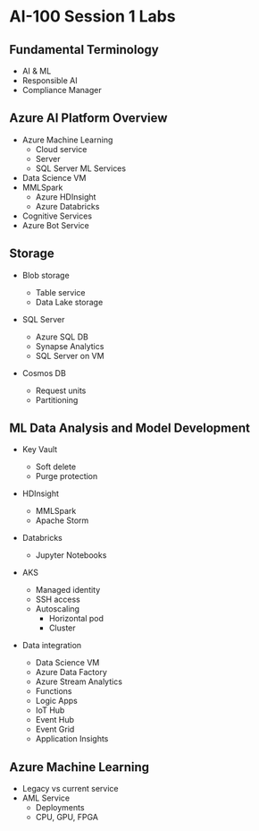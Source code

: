 # AI-100 Session 1 Labs

## Fundamental Terminology

* AI & ML
* Responsible AI
* Compliance Manager

## Azure AI Platform Overview

* Azure Machine Learning
    * Cloud service
    * Server
    * SQL Server ML Services
* Data Science VM
* MMLSpark
    * Azure HDInsight
    * Azure Databricks
* Cognitive Services
* Azure Bot Service

## Storage

* Blob storage
    * Table service
    * Data Lake storage

* SQL Server
    * Azure SQL DB
    * Synapse Analytics
    * SQL Server on VM

* Cosmos DB
    * Request units
    * Partitioning

## ML Data Analysis and Model Development

* Key Vault
    * Soft delete
    * Purge protection

* HDInsight
    * MMLSpark
    * Apache Storm

* Databricks
    * Jupyter Notebooks

* AKS
    * Managed identity
    * SSH access
    * Autoscaling
        * Horizontal pod
        * Cluster

* Data integration
    * Data Science VM
    * Azure Data Factory
    * Azure Stream Analytics
    * Functions
    * Logic Apps
    * IoT Hub
    * Event Hub
    * Event Grid
    * Application Insights

## Azure Machine Learning

* Legacy vs current service
* AML Service
    * Deployments
    * CPU, GPU, FPGA
